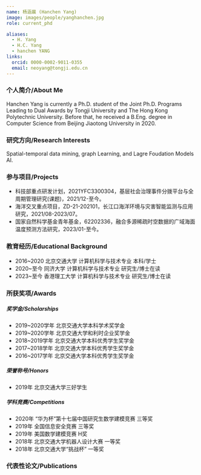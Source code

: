 ```yaml
---
name: 杨涵晨 (Hanchen Yang)
image: images/people/yanghanchen.jpg
role: current_phd

aliases:
  - H. Yang
  - H.C. Yang
  - hanchen YANG
links:
  orcid: 0000-0002-9011-0355
  email: neoyang@tongji.edu.cn
---
```


### 个人简介/About Me
Hanchen Yang is currently a Ph.D. student of the Joint Ph.D. Programs Leading to Dual Awards by Tongji University and The Hong Kong Polytechnic University. Before that, he received a B.Eng. degree in Computer Science from Beijing Jiaotong University in 2020. 

### 研究方向/Research Interests
Spatial-temporal data mining, graph Learning, and Lagre Foudation Models AI.

### 参与项目/Projects
- 科技部重点研发计划，2021YFC3300304，基层社会治理事件分拨平台与全周期管理研究(课题)，2021/12-至今。
- 海洋交叉重点项目，ZD-21-202101，长江口海洋环境与灾害智能监测与应用研究，2021/08-2023/07。
- 国家自然科学基金青年基金，62202336，融合多源稀疏时空数据的广域海面温度预测方法研究，2023/01-至今。

### 教育经历/Educational Background
- 2016~2020 北京交通大学 计算机科学与技术专业 本科/学士
- 2020~至今 同济大学 计算机科学与技术专业 研究生/博士在读
- 2023~至今 香港理工大学 计算机科学与技术专业 研究生/博士在读

### 所获奖项/Awards

##### 奖学金/Scholarships
- 2019~2020学年 北京交通大学本科学术奖学金
- 2019~2020学年 北京交通大学和利时企业奖学金
- 2018~2019学年 北京交通大学本科优秀学生奖学金
- 2017~2018学年 北京交通大学本科优秀学生奖学金
- 2016~2017学年 北京交通大学本科优秀学生奖学金
  
##### 荣誉称号/Honors
- 2019年 北京交通大学三好学生
  
##### 学科竞赛/Competitions
- 2020年 “华为杯”第十七届中国研究生数学建模竞赛 三等奖
- 2019年 全国信息安全竞赛 三等奖
- 2019年 美国数学建模竞赛 H奖
- 2018年 北京交通大学机器人设计大赛 一等奖
- 2018年 北京交通大学“挑战杯” 一等奖

### 代表性论文/Publications
